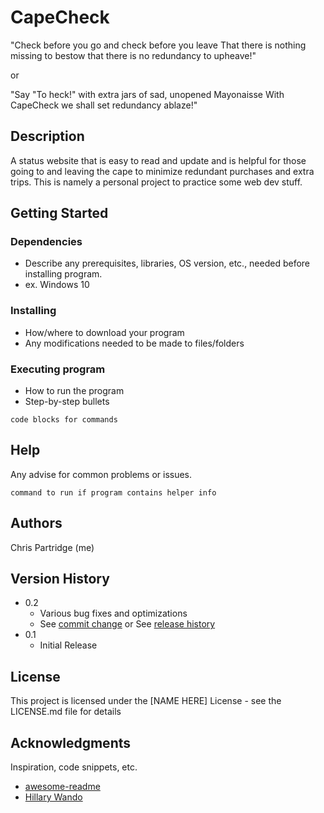 # CapeCheck

"Check before you go and check before you leave 
That there is nothing missing to bestow
that there is no redundancy to upheave!"

or

"Say "To heck!" with extra jars of sad, unopened Mayonaisse
With CapeCheck we shall set redundancy ablaze!"

## Description

A status website that is easy to read and update and is helpful for those going to and leaving the cape to minimize redundant purchases and extra trips. This is namely a personal project to practice some web dev stuff. 

## Getting Started

### Dependencies

* Describe any prerequisites, libraries, OS version, etc., needed before installing program.
* ex. Windows 10

### Installing

* How/where to download your program
* Any modifications needed to be made to files/folders

### Executing program

* How to run the program
* Step-by-step bullets
```
code blocks for commands
```

## Help

Any advise for common problems or issues.
```
command to run if program contains helper info
```

## Authors
Chris Partridge (me)

## Version History

* 0.2
    * Various bug fixes and optimizations
    * See [commit change]() or See [release history]()
* 0.1
    * Initial Release

## License

This project is licensed under the [NAME HERE] License - see the LICENSE.md file for details

## Acknowledgments

Inspiration, code snippets, etc.
* [awesome-readme](https://github.com/matiassingers/awesome-readme)
* [Hillary Wando](https://medium.com/@hillarywando/how-to-create-a-basic-crud-api-using-python-flask-cd68ef5fd7e3)
